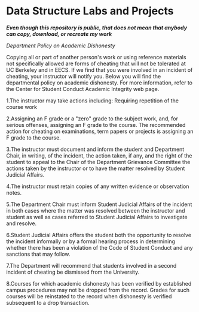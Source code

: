 # Data Structure Labs and Projects
<i><b>Even though this repository is public, that does not mean that anybody can copy, download, or recreate my work</b></i>


<i>Department Policy on Academic Dishonesty</i>

Copying all or part of another person's work or using reference materials not specifically allowed are forms of cheating that will not be tolerated at UC Berkeley and in EECS. If we find that you were involved in an incident of cheating, your instructor will notify you. Below you will find the departmental policy on academic dishonesty. For more information, refer to the Center for Student Conduct Academic Integrity web page.

1.The instructor may take actions including:
Requiring repetition of the course work

2.Assigning an F grade or a "zero" grade to the subject work, and, for serious offenses, assigning an F grade to the course. The recommended action for cheating on examinations, term papers or projects is assigning an F grade to the course.

3.The instructor must document and inform the student and Department Chair, in writing, of the incident, the action taken, if any, and the right of the student to appeal to the Chair of the Department Grievance Committee the actions taken by the instructor or to have the matter resolved by Student Judicial Affairs.

4.The instructor must retain copies of any written evidence or observation notes.

5.The Department Chair must inform Student Judicial Affairs of the incident in both cases where the matter was resolved between the instructor and student as well as cases referred to Student Judicial Affairs to investigate and resolve.

6.Student Judicial Affairs offers the student both the opportunity to resolve the incident informally or by a formal hearing process in determining whether there has been a violation of the Code of Student Conduct and any sanctions that may follow.

7.The Department will recommend that students involved in a second incident of cheating be dismissed from the University.

8.Courses for which academic dishonesty has been verified by established campus procedures may not be dropped from the record. Grades for such courses will be reinstated to the record when dishonesty is verified subsequent to a drop transaction.

